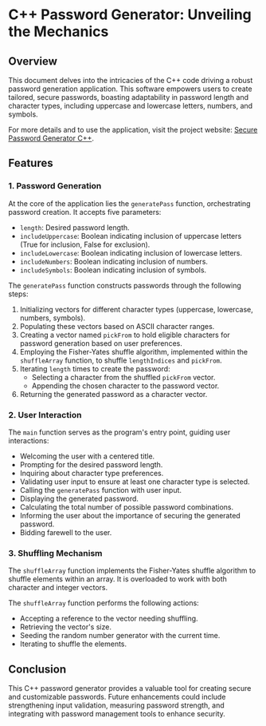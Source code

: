 # C++ Password Generator: Unveiling the Mechanics

## Overview
This document delves into the intricacies of the C++ code driving a robust password generation application. This software empowers users to create tailored, secure passwords, boasting adaptability in password length and character types, including uppercase and lowercase letters, numbers, and symbols.


For more details and to use the application, visit the project website: [Secure Password Generator C++](https://iamdevtrivedi.github.io/Secure-Password-Generator-cpp/).

## Features

### 1. Password Generation
At the core of the application lies the `generatePass` function, orchestrating password creation. It accepts five parameters:
- `length`: Desired password length.
- `includeUppercase`: Boolean indicating inclusion of uppercase letters (True for inclusion, False for exclusion).
- `includeLowercase`: Boolean indicating inclusion of lowercase letters.
- `includeNumbers`: Boolean indicating inclusion of numbers.
- `includeSymbols`: Boolean indicating inclusion of symbols.

The `generatePass` function constructs passwords through the following steps:
1. Initializing vectors for different character types (uppercase, lowercase, numbers, symbols).
2. Populating these vectors based on ASCII character ranges.
3. Creating a vector named `pickFrom` to hold eligible characters for password generation based on user preferences.
4. Employing the Fisher-Yates shuffle algorithm, implemented within the `shuffleArray` function, to shuffle `lengthIndices` and `pickFrom`.
5. Iterating `length` times to create the password:
   - Selecting a character from the shuffled `pickFrom` vector.
   - Appending the chosen character to the password vector.
6. Returning the generated password as a character vector.

### 2. User Interaction
The `main` function serves as the program's entry point, guiding user interactions:
- Welcoming the user with a centered title.
- Prompting for the desired password length.
- Inquiring about character type preferences.
- Validating user input to ensure at least one character type is selected.
- Calling the `generatePass` function with user input.
- Displaying the generated password.
- Calculating the total number of possible password combinations.
- Informing the user about the importance of securing the generated password.
- Bidding farewell to the user.

### 3. Shuffling Mechanism
The `shuffleArray` function implements the Fisher-Yates shuffle algorithm to shuffle elements within an array. It is overloaded to work with both character and integer vectors.

The `shuffleArray` function performs the following actions:
- Accepting a reference to the vector needing shuffling.
- Retrieving the vector's size.
- Seeding the random number generator with the current time.
- Iterating to shuffle the elements.

## Conclusion
This C++ password generator provides a valuable tool for creating secure and customizable passwords. Future enhancements could include strengthening input validation, measuring password strength, and integrating with password management tools to enhance security.


